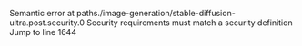 Semantic error at paths./image-generation/stable-diffusion-ultra.post.security.0
Security requirements must match a security definition
Jump to line 1644
